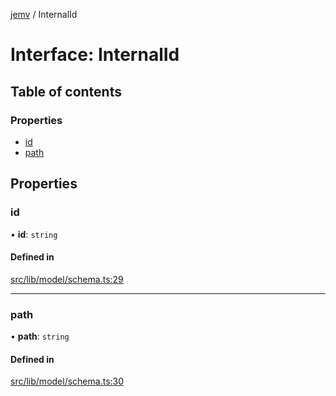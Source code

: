 [jemv](../README.md) / InternalId

# Interface: InternalId

## Table of contents

### Properties

- [id](InternalId.md#id)
- [path](InternalId.md#path)

## Properties

### id

• **id**: `string`

#### Defined in

[src/lib/model/schema.ts:29](https://github.com/data7expressions/jemv/blob/f58946d/src/lib/model/schema.ts#L29)

___

### path

• **path**: `string`

#### Defined in

[src/lib/model/schema.ts:30](https://github.com/data7expressions/jemv/blob/f58946d/src/lib/model/schema.ts#L30)
